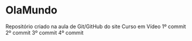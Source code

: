 # OlaMundo
 Repositório criado na aula de Git/GitHub do site Curso em Vídeo
 1º commit
 2º commit
 3º commit
 4º commit
